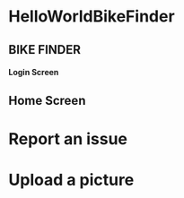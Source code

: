 # HelloWorldBikeFinder

## BIKE FINDER

#### Login Screen

## Home Screen

# Report an issue
# Upload a picture
